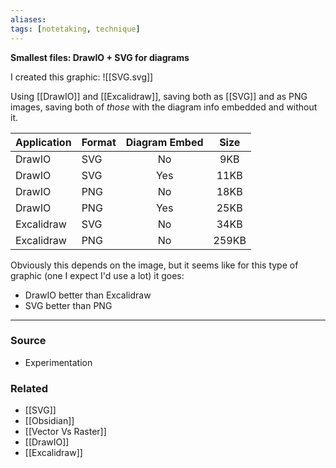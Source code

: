 ```yaml
---
aliases: 
tags: [notetaking, technique]
---
```

**Smallest files: DrawIO + SVG for diagrams**

I created this graphic:
![[SVG.svg]]

Using [[DrawIO]] and [[Excalidraw]], saving both as [[SVG]] and as PNG images, saving both of *those* with the diagram info embedded and without it. 

| Application | Format | Diagram Embed | Size |
|:--|--|:--:|:--:|
| DrawIO | SVG | No | 9KB |
| DrawIO | SVG | Yes | 11KB |
| DrawIO | PNG | No | 18KB |
| DrawIO | PNG | Yes | 25KB |
| Excalidraw | SVG | No | 34KB | 
| Excalidraw | PNG | No | 259KB |

Obviously this depends on the image, but it seems like for this type of graphic (one I expect I'd use a lot) it goes:
- DrawIO better than Excalidraw
- SVG better than PNG

---
### Source
- Experimentation

### Related
- [[SVG]]
- [[Obsidian]]
- [[Vector Vs Raster]]
- [[DrawIO]]
- [[Excalidraw]]
 